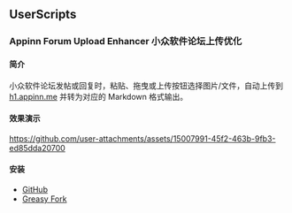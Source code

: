 ## UserScripts

### Appinn Forum Upload Enhancer 小众软件论坛上传优化

#### 简介

小众软件论坛发帖或回复时，粘贴、拖曳或上传按钮选择图片/文件，自动上传到 [h1.appinn.me](https://h1.appinn.me/) 并转为对应的 Markdown 格式输出。

#### 效果演示

https://github.com/user-attachments/assets/15007991-45f2-463b-9fb3-ed85dda20700

#### 安装

- [GitHub](./Appinn%20Forum%20Upload%20Enhancer/Appinn%20Forum%20Upload%20Enhancer.js)
- [Greasy Fork](https://greasyfork.org/zh-CN/scripts/529910-appinn-forum-upload-enhancer)
